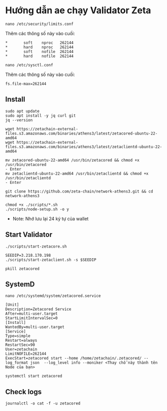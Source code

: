 # Hướng dẫn ae chạy Validator Zeta

```
nano /etc/security/limits.conf
```
Thêm các thông số này vào cuối:
```
*       soft    nproc   262144
*       hard    nproc   262144
*       soft    nofile  262144
*       hard    nofile  262144
```
```
nano /etc/sysctl.conf
```
Thêm các thông số này vào cuối:
```
fs.file-max=262144
```
## Install
```
sudo apt update
sudo apt install -y jq curl git
jq --version
```
```
wget https://zetachain-external-files.s3.amazonaws.com/binaries/athens3/latest/zetacored-ubuntu-22-amd64
wget https://zetachain-external-files.s3.amazonaws.com/binaries/athens3/latest/zetaclientd-ubuntu-22-amd64
```
```
mv zetacored-ubuntu-22-amd64 /usr/bin/zetacored && chmod +x /usr/bin/zetacored
- Enter
mv zetaclientd-ubuntu-22-amd64 /usr/bin/zetaclientd && chmod +x /usr/bin/zetaclientd
- Enter
```
```
git clone https://github.com/zeta-chain/network-athens3.git && cd network-athens3
```
```
chmod +x ./scripts/*.sh
./scripts/node-setup.sh -o y
```
* Note: Nhớ lưu lại 24 ký tự của wallet
## Start Validator
```
./scripts/start-zetacore.sh
```
```
SEEDIP=3.218.170.198
./scripts/start-zetaclient.sh -s $SEEDIP
```
```
pkill zetacored
```
## SystemD
```
nano /etc/systemd/system/zetacored.service
```
```
[Unit]
Description=Zetacored Service
After=multi-user.target
StartLimitIntervalSec=0
[Install]
WantedBy=multi-user.target
[Service]
Type=simple
Restart=always
RestartSec=90
User=zetachain
LimitNOFILE=262144
ExecStart=zetacored start --home /home/zetachain/.zetacored/ --log_format json  --log_level info --moniker <Thay chỗ này thành tên Node của bạn>
```
```
systemctl start zetacored
```
## Check logs
```
journalctl -o cat -f -u zetacored
```

